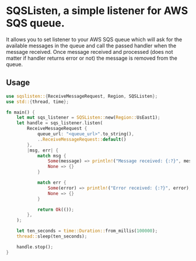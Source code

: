 # SQSListen, a simple listener for AWS SQS queue.

It allows you to set listener to your AWS SQS queue which will ask for the available messages in the queue and call the passed handler when the message received.
Once message received and processed (does not matter if handler returns error or not) the message is removed from the queue.

## Usage
```rust
use sqslisten::{ReceiveMessageRequest, Region, SQSListen};
use std::{thread, time};

fn main() {
    let mut sqs_listener = SQSListen::new(Region::UsEast1);
    let handle = sqs_listener.listen(
        ReceiveMessageRequest {
            queue_url: "<queue_url>".to_string(),
            ..ReceiveMessageRequest::default()
        },
        |msg, err| {
            match msg {
                Some(message) => println!("Message received: {:?}", message),
                None => {}
            }

            match err {
                Some(error) => println!("Error received: {:?}", error),
                None => {}
            }

            return Ok(());
        },
    );

    let ten_seconds = time::Duration::from_millis(100000);
    thread::sleep(ten_seconds);

    handle.stop();
}
```